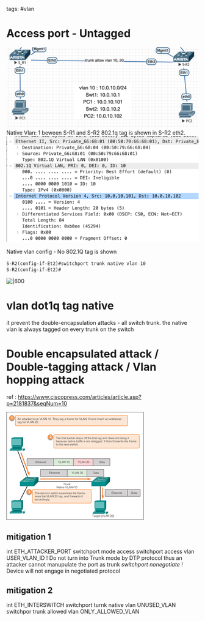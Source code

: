 tags: #vlan
# Access port - Untagged 

![ | 400](104_z1.png)
Native Vlan: 1 beween S-R1 and S-R2 
802.1q tag is shown in S-R2 eth2. 
![|600](104_z2.png)

Native vlan config - No 802.1Q tag is shown 
```
S-R2(config-if-Et2)#switchport trunk native vlan 10
S-R2(config-if-Et2)#
```

![|600](Screen%20Shot%202022-12-05%20at%2010.28.18%20AM.png)

# vlan dot1q tag native 

it prevent the double-encapsulation attacks - all switch trunk. the native vlan is always tagged on every trunk on the switch 

# Double encapsulated attack / Double-tagging attack / Vlan hopping attack
ref : https://www.ciscopress.com/articles/article.asp?p=2181837&seqNum=10

![](Pasted%20image%2020221202172125.png)

## mitigation 1

int ETH_ATTACKER_PORT
switchport mode access 
switchport access vlan USER_VLAN_ID
! Do not turn into Trunk mode by DTP protocol thus an attacker cannot manupulate the port as trunk 
_switchport nonegotiate_
! Device will not engage in negotiated protocol 

## mitigation 2
int ETH_INTERSWITCH
switchport turnk native vlan UNUSED_VLAN 
switchpor trunk allowed vlan ONLY_ALLOWED_VLAN 





